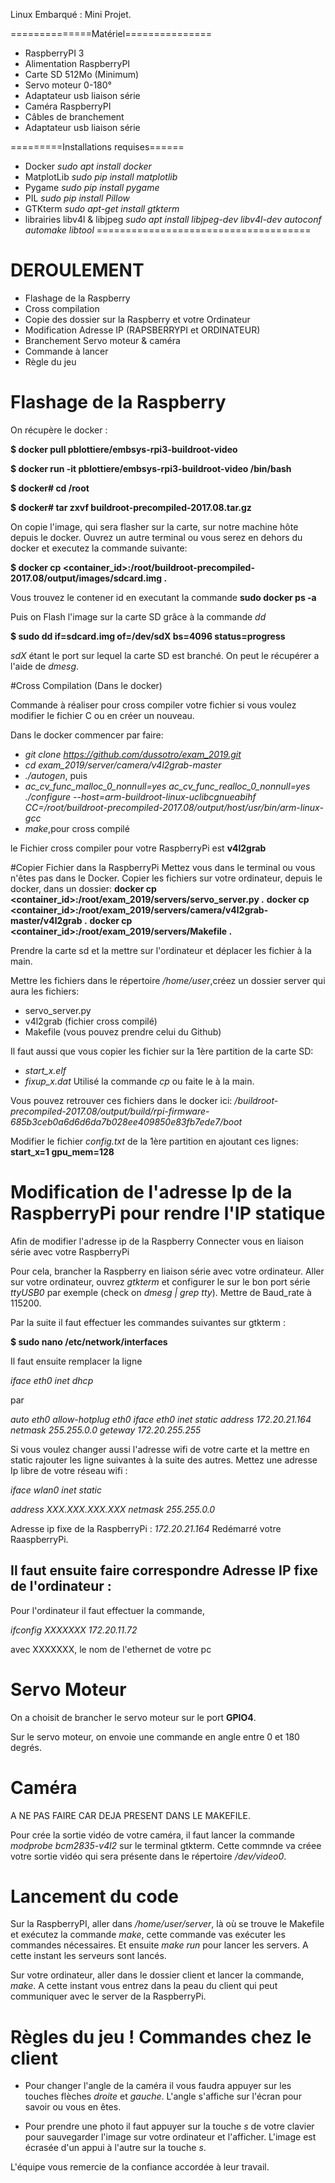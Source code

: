 Linux Embarqué : Mini Projet.

==============Matériel===============
* RaspberryPI 3
* Alimentation RaspberryPI
* Carte SD 512Mo (Minimum)
* Servo moteur 0-180°
* Adaptateur usb liaison série
* Caméra RaspberryPI
* Câbles de branchement
* Adaptateur usb liaison série


=========Installations requises======
* Docker      *sudo apt install docker*
* MatplotLib  *sudo pip install matplotlib*
* Pygame      *sudo pip install pygame*
* PIL         *sudo pip install Pillow*
* GTKterm     *sudo apt-get install gtkterm*
* librairies libv4l & libjpeg *sudo apt install libjpeg-dev libv4l-dev autoconf automake libtool*
=====================================

# DEROULEMENT
* Flashage de la Raspberry
* Cross compilation
* Copie des dossier sur la Raspberry et votre Ordinateur
* Modification Adresse IP (RAPSBERRYPI et ORDINATEUR)
* Branchement Servo moteur & caméra
* Commande à lancer
* Règle du jeu

# Flashage de la Raspberry

On récupère le docker :

**$ docker pull pblottiere/embsys-rpi3-buildroot-video**

**$ docker run -it pblottiere/embsys-rpi3-buildroot-video /bin/bash**

**$ docker# cd /root**

**$ docker# tar zxvf buildroot-precompiled-2017.08.tar.gz**

On copie l'image, qui sera flasher sur la carte, sur notre machine hôte depuis le docker.
Ouvrez un autre terminal ou vous serez en dehors du docker et executez la commande suivante:

**$ docker cp <container_id>:/root/buildroot-precompiled-2017.08/output/images/sdcard.img .**

Vous trouvez le contener id en executant la commande **sudo docker ps -a**

Puis on Flash l'image sur la carte SD grâce à la commande _dd_

**$ sudo dd if=sdcard.img of=/dev/sdX bs=4096 status=progress**

_sdX_ étant le port sur lequel la carte SD est branché. On peut le récupérer a l'aide de _dmesg_.

#Cross Compilation (Dans le docker)

Commande à réaliser pour cross compiler votre fichier si vous voulez modifier le fichier C ou en créer un nouveau.

Dans le docker commencer par faire:
* _git clone https://github.com/dussotro/exam_2019.git_
* _cd exam_2019/server/camera/v4l2grab-master_
* _./autogen_, puis
* _ac_cv_func_malloc_0_nonnull=yes ac_cv_func_realloc_0_nonnull=yes ./configure --host=arm-buildroot-linux-uclibcgnueabihf CC=/root/buildroot-precompiled-2017.08/output/host/usr/bin/arm-linux-gcc_
* _make_,pour cross compilé

le Fichier cross compiler pour votre RaspberryPi est **v4l2grab**


#Copier Fichier dans la RaspberryPi
Mettez vous dans le terminal ou vous n'êtes pas dans le Docker.
Copier les fichiers sur votre ordinateur, depuis le docker, dans un dossier:
**docker cp <container_id>:/root/exam_2019/servers/servo_server.py .**
**docker cp <container_id>:/root/exam_2019/servers/camera/v4l2grab-master/v4l2grab .**
**docker cp <container_id>:/root/exam_2019/servers/Makefile .**

Prendre la carte sd et la mettre sur l'ordinateur et déplacer les fichier à la main.

Mettre les fichiers dans le répertoire _/home/user_,créez un dossier server qui aura les fichiers:
* servo_server.py
* v4l2grab (fichier cross compilé)
* Makefile (vous pouvez prendre celui du Github)

Il faut aussi que vous copier les fichier sur la 1ère partition de la carte SD:
* _start_x.elf_
* _fixup_x.dat_
Utilisé la commande _cp_ ou faite le à la main.

Vous pouvez retrouver ces fichiers dans le docker ici: */buildroot-precompiled-2017.08/output/build/rpi-firmware-685b3ceb0a6d6d6da7b028ee409850e83fb7ede7/boot*

Modifier le fichier *config.txt* de la 1ère partition en ajoutant ces lignes:
**start_x=1
gpu_mem=128**

# Modification de l'adresse Ip de la RaspberryPi pour rendre l'IP statique

Afin de modifier l'adresse ip de la Raspberry
Connecter vous en liaison série avec votre RaspberryPi

Pour cela, brancher la Raspberry en liaison série avec votre ordinateur. Aller sur votre ordinateur, ouvrez _gtkterm_ et configurer le sur le bon port série *ttyUSB0* par exemple (check on _dmesg | grep tty_).
Mettre de Baud_rate à 115200.

Par la suite il faut effectuer les commandes suivantes sur gtkterm :

**$ sudo nano /etc/network/interfaces**

Il faut ensuite remplacer la ligne

*iface eth0 inet dhcp*

par

*auto eth0
allow-hotplug eth0
iface eth0 inet static
  address 172.20.21.164
  netmask 255.255.0.0
  geteway 172.20.255.255*

Si vous voulez changer aussi l'adresse wifi de votre carte et la mettre en static rajouter les ligne suivantes à la suite des autres. Mettez une adresse Ip libre de votre réseau wifi :

*iface wlan0 inet static*

*address XXX.XXX.XXX.XXX*
*netmask 255.255.0.0*


Adresse ip fixe de la RaspberryPi : _172.20.21.164_
Redémarré votre RaaspberryPi.


## Il faut ensuite faire correspondre Adresse IP fixe de l'ordinateur :
Pour l'ordinateur il faut effectuer la commande,

*ifconfig XXXXXXX 172.20.11.72*

 avec XXXXXXX, le nom de l'ethernet de votre pc

# Servo Moteur

On a choisit de brancher le servo moteur sur le port **GPIO4**.

Sur le servo moteur, on envoie une commande en angle entre 0 et 180 degrés.

# Caméra
A NE PAS FAIRE CAR DEJA PRESENT DANS LE MAKEFILE.

Pour crée la sortie vidéo de votre caméra, il faut lancer la commande *modprobe bcm2835-v4l2* sur le terminal gtkterm.
Cette commnde va créee votre sortie vidéo qui sera présente dans le répertoire _/dev/video0_.

# Lancement du code

Sur la RaspberryPI, aller dans _/home/user/server_, là où se trouve le Makefile et exécutez la commande *make*, cette commande vas exécuter les commandes nécessaires.
Et ensuite *make run* pour lancer les servers.
A cette instant les serveurs sont lancés.

Sur votre ordinateur, aller dans le dossier client et lancer la commande, *make*. A cette instant vous entrez dans la peau du client qui peut communiquer avec le server de la RaspberryPi.

# Règles du jeu ! Commandes chez le client

* Pour changer l'angle de la caméra il vous faudra appuyer sur les touches flèches *droite* et *gauche*. L'angle s'affiche sur l'écran pour savoir ou vous en êtes.

* Pour prendre une photo il faut appuyer sur la touche *s* de votre clavier pour sauvegarder l'image sur votre ordinateur et l'afficher. L'image est écrasée d'un appui à l'autre sur la touche *s*.

L'équipe vous remercie de la confiance accordée à leur travail.
